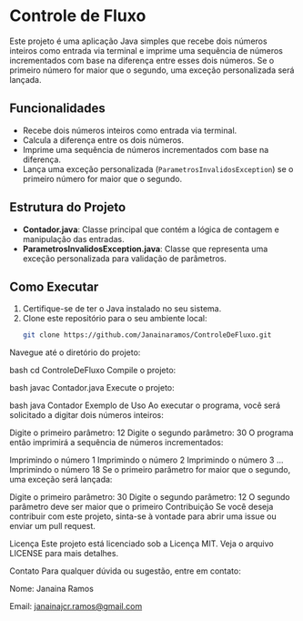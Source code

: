 # Controle de Fluxo

Este projeto é uma aplicação Java simples que recebe dois números inteiros como entrada via terminal e imprime uma sequência de números incrementados com base na diferença entre esses dois números. Se o primeiro número for maior que o segundo, uma exceção personalizada será lançada.

## Funcionalidades

- Recebe dois números inteiros como entrada via terminal.
- Calcula a diferença entre os dois números.
- Imprime uma sequência de números incrementados com base na diferença.
- Lança uma exceção personalizada (`ParametrosInvalidosException`) se o primeiro número for maior que o segundo.

## Estrutura do Projeto

- **Contador.java**: Classe principal que contém a lógica de contagem e manipulação das entradas.
- **ParametrosInvalidosException.java**: Classe que representa uma exceção personalizada para validação de parâmetros.

## Como Executar

1. Certifique-se de ter o Java instalado no seu sistema.
2. Clone este repositório para o seu ambiente local:
   ```bash
   git clone https://github.com/Janainaramos/ControleDeFluxo.git
Navegue até o diretório do projeto:

bash
cd ControleDeFluxo
Compile o projeto:

bash
javac Contador.java
Execute o projeto:

bash
java Contador
Exemplo de Uso
Ao executar o programa, você será solicitado a digitar dois números inteiros:

Digite o primeiro parâmetro:
12
Digite o segundo parâmetro:
30
O programa então imprimirá a sequência de números incrementados:

Imprimindo o número 1
Imprimindo o número 2
Imprimindo o número 3
...
Imprimindo o número 18
Se o primeiro parâmetro for maior que o segundo, uma exceção será lançada:

Digite o primeiro parâmetro:
30
Digite o segundo parâmetro:
12
O segundo parâmetro deve ser maior que o primeiro
Contribuição
Se você deseja contribuir com este projeto, sinta-se à vontade para abrir uma issue ou enviar um pull request.

Licença
Este projeto está licenciado sob a Licença MIT. Veja o arquivo LICENSE para mais detalhes.

Contato
Para qualquer dúvida ou sugestão, entre em contato:

Nome: Janaina Ramos

Email: janainajcr.ramos@gmail.com
